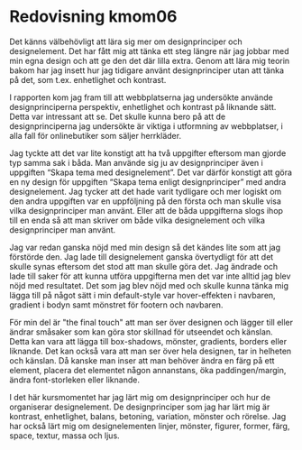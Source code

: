 ---
---
Redovisning kmom06
=========================

Det känns välbehövligt att lära sig mer om designprinciper och designelement. Det har fått mig att tänka ett steg längre när jag jobbar med min egna design och att ge den det där lilla extra. Genom att lära mig teorin bakom har jag insett hur jag tidigare använt designprinciper utan att tänka på det, som t.ex. enhetlighet och kontrast.

I rapporten kom jag fram till att webbplatserna jag undersökte använde designprinciperna perspektiv, enhetlighet och kontrast på liknande sätt. Detta var intressant att se. Det skulle kunna bero på att de designprinciperna jag undersökte är viktiga i utformning av webbplatser, i alla fall för onlinebutiker som säljer herrkläder.

Jag tyckte att det var lite konstigt att ha två uppgifter eftersom man gjorde typ samma sak i båda. Man använde sig ju av designprinciper även i uppgiften “Skapa tema med designelement”. Det var därför konstigt att göra en ny design för uppgiften “Skapa tema enligt designprinciper” med andra designelement. Jag tycker att det hade varit tydligare och mer logiskt om den andra uppgiften var en uppföljning på den första och man skulle visa vilka designprinciper man använt. Eller att de båda uppgifterna slogs ihop till en enda så att man skriver om både vilka designelement och vilka designprinciper man använt.

Jag var redan ganska nöjd med min design så det kändes lite som att jag förstörde den. Jag lade till designelement ganska övertydligt för att det skulle synas eftersom det stod att man skulle göra det. Jag ändrade och lade till saker för att kunna utföra uppgifterna men det var inte alltid jag blev nöjd med resultatet. Det som jag blev nöjd med och skulle kunna tänka mig lägga till på något sätt i min default-style var hover-effekten i navbaren, gradient i bodyn samt mönstret för footern och navbaren.

För min del är "the final touch" att man ser över designen och lägger till eller ändrar småsaker som kan göra stor skillnad för utseendet och känslan. Detta kan vara att lägga till box-shadows, mönster, gradients, borders eller liknande. Det kan också vara att man ser över hela designen, tar in helheten och känslan. Då kanske man inser att man behöver ändra en färg på ett element, placera det elementet någon annanstans, öka paddingen/margin, ändra font-storleken eller liknande.

I det här kursmomentet har jag lärt mig om designprinciper och hur de organiserar designelement. De designprinciper som jag har lärt mig är kontrast, enhetlighet, balans, betoning, variation, mönster och rörelse. Jag har också lärt mig om designelementen linjer, mönster, figurer, former, färg, space, textur, massa och ljus.
